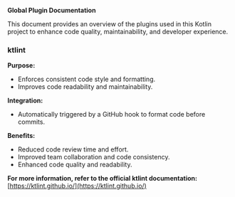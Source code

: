 **Global Plugin Documentation**

This document provides an overview of the plugins used in this Kotlin project to enhance code quality, maintainability, and developer experience.

### ktlint
**Purpose:**
* Enforces consistent code style and formatting.
* Improves code readability and maintainability.

**Integration:**
* Automatically triggered by a GitHub hook to format code before commits.

**Benefits:**
* Reduced code review time and effort.
* Improved team collaboration and code consistency.
* Enhanced code quality and readability.

**For more information, refer to the official ktlint documentation:** [https://ktlint.github.io/](https://ktlint.github.io/)
